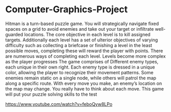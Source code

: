 # Computer-Graphics-Project
Hitman is a turn-based puzzle game. You will strategically navigate fixed spaces on a grid to avoid enemies and take out your target or infiltrate well-guarded locations. The core objective in each level is to kill assigned targets. Additionally each level has a set of ulterior objectives of varying difficulty such as collecting a briefcase or finishing a level in the least possible moves, completing these will reward the player with points. There are numerous ways of completing each level. Levels become more complex as the player progresses  The game comprises of Different enemy types, each unique in their own right. Each enemy type is dressed in a unique color, allowing the player to recognize their movement patterns. Some enemies remain static on a single node, while others will patrol the map along a specific route.  With every move you make, an enemy’s location on the map may change. You really have to think about each move. This game will put your puzzle solving skills to the test


https://www.youtube.com/watch?v=feboQyw8LPo
